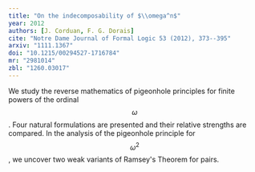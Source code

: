 ```yaml
---
title: "On the indecomposability of $\\omega^n$"
year: 2012
authors: [J. Corduan, F. G. Dorais]
cite: "Notre Dame Journal of Formal Logic 53 (2012), 373--395"
arxiv: "1111.1367"
doi: "10.1215/00294527-1716784"
mr: "2981014"
zbl: "1260.03017"
---
```

We study the reverse mathematics of pigeonhole principles for finite powers of the ordinal $$\omega$$. Four natural formulations are presented and their relative strengths are compared. In the analysis of the pigeonhole principle for $$\omega^2$$, we uncover two weak variants of Ramsey's Theorem for pairs.
